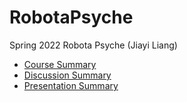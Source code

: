 # RobotaPsyche
Spring 2022 Robota Psyche (Jiayi Liang)
- [Course Summary](https://github.com/jiayiliang1222/RobotaPsyche/blob/main/25april/courseSummary.md)
- [Discussion Summary](https://github.com/jiayiliang1222/RobotaPsyche/blob/main/25april/discussionSummary.md)
- [Presentation Summary](https://github.com/jiayiliang1222/RobotaPsyche/blob/main/25april/presentationSummary.md)

